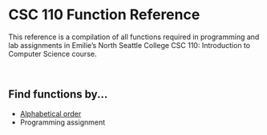 # CSC 110 Function Reference

This reference is a compilation of all functions required in programming and lab assignments in Emilie’s North Seattle College CSC 110: Introduction to Computer Science course.

<br>

## Find functions by...
* [Alphabetical order](https://github.com/emiliebarnard/csc110-function-reference/tree/main/functions)
* Programming assignment

